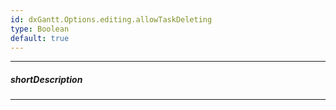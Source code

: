 ```yaml
---
id: dxGantt.Options.editing.allowTaskDeleting
type: Boolean
default: true
---
```

---
##### shortDescription
<!-- Description goes here -->

---
<!-- Description goes here -->